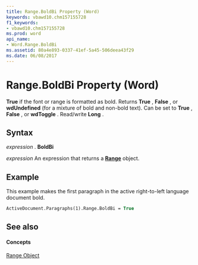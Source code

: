 ```yaml
---
title: Range.BoldBi Property (Word)
keywords: vbawd10.chm157155728
f1_keywords:
- vbawd10.chm157155728
ms.prod: word
api_name:
- Word.Range.BoldBi
ms.assetid: 80a4e893-0337-41ef-5a45-506deea43f29
ms.date: 06/08/2017
---
```



# Range.BoldBi Property (Word)

 **True** if the font or range is formatted as bold. Returns **True** , **False** , or **wdUndefined** (for a mixture of bold and non-bold text). Can be set to **True** , **False** , or **wdToggle** . Read/write **Long** .


## Syntax

 _expression_ . **BoldBi**

 _expression_ An expression that returns a **[Range](Word.Range.md)** object.


## Example

This example makes the first paragraph in the active right-to-left language document bold.


```vb
ActiveDocument.Paragraphs(1).Range.BoldBi = True
```


## See also


#### Concepts


[Range Object](Word.Range.md)

